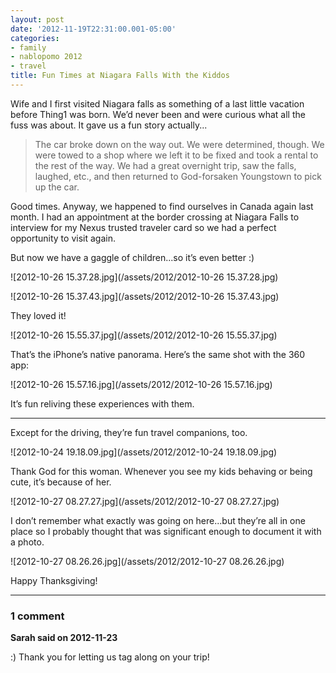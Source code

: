 ```yaml
---
layout: post
date: '2012-11-19T22:31:00.001-05:00'
categories:
- family
- nablopomo 2012
- travel
title: Fun Times at Niagara Falls With the Kiddos
---
```


Wife and I first visited Niagara falls as something of a last little vacation before Thing1 was born. We’d never been and were curious what all the fuss was about. It gave us a fun story actually...

> The car broke down on the way out. We were determined, though. We were towed to a shop where we left it to be fixed and took a rental to the rest of the way. We had a great overnight trip, saw the falls, laughed, etc., and then returned to God-forsaken Youngstown to pick up the car.

Good times. Anyway, we happened to find ourselves in Canada again last month. I had an appointment at the border crossing at Niagara Falls to interview for my Nexus trusted traveler card so we had a perfect opportunity to visit again.

But now we have a gaggle of children...so it’s even better :)

![2012-10-26 15.37.28.jpg](/assets/2012/2012-10-26 15.37.28.jpg)

![2012-10-26 15.37.43.jpg](/assets/2012/2012-10-26 15.37.43.jpg)

They loved it!

![2012-10-26 15.55.37.jpg](/assets/2012/2012-10-26 15.55.37.jpg) 

That’s the iPhone’s native panorama. Here’s the same shot with the 360 app:

![2012-10-26 15.57.16.jpg](/assets/2012/2012-10-26 15.57.16.jpg)

It’s fun reliving these experiences with them.

***

Except for the driving, they’re fun travel companions, too.  

![2012-10-24 19.18.09.jpg](/assets/2012/2012-10-24 19.18.09.jpg)

Thank God for this woman. Whenever you see my kids behaving or being cute, it’s because of her.

![2012-10-27 08.27.27.jpg](/assets/2012/2012-10-27 08.27.27.jpg)

I don’t remember what exactly was going on here...but they’re all in one place so I probably thought that was significant enough to document it with a photo.  

![2012-10-27 08.26.26.jpg](/assets/2012/2012-10-27 08.26.26.jpg)

Happy Thanksgiving!

---

### 1 comment

**Sarah said on 2012-11-23**

:)  Thank you for letting us tag along on your trip!

